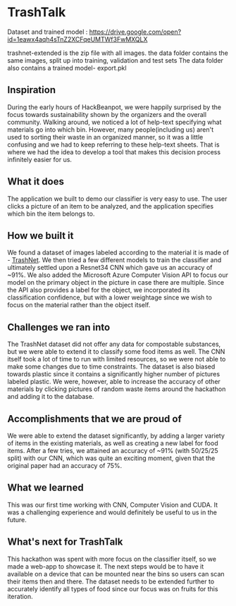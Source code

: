 # TrashTalk

Dataset and trained model : https://drive.google.com/open?id=1eawx4aqh4sTnZ2XCFqeUMTWf3FwMXQLX

trashnet-extended is the zip file with all images.
the data folder contains the same images, split up into training, validation and test sets
The data folder also contains a trained model- export.pkl


## Inspiration
During the early hours of HackBeanpot, we were happily surprised by the focus towards sustainability shown by the organizers and the overall community. Walking around, we noticed a lot of help-text specifying what materials go into which bin. However, many people(including us) aren't used to sorting their waste in an organized manner, so it was a little confusing and we had to keep referring to these help-text sheets. That is where we had the idea to develop a tool that makes this decision process infinitely easier for us.

## What it does
The application we built to demo our classifier is very easy to use. The user clicks a picture of an item to be analyzed, and the application specifies which bin the item belongs to.  

## How we built it
We found a dataset of images labeled according to the material it is made of - [TrashNet](https://github.com/garythung/trashnet). We then tried a few different models to train the classifier and ultimately settled upon a Resnet34 CNN which gave us an accuracy of ~91%. We also added the Microsoft Azure Computer Vision API to focus our model on the primary object in the picture in case there are multiple. Since the API also provides a label for the object, we incorporated its classification confidence, but with a lower weightage since we wish to focus on the material rather than the object itself.  

## Challenges we ran into
The TrashNet dataset did not offer any data for compostable substances, but we were able to extend it to classify some food items as well.
The CNN itself took a lot of time to run with limited resources, so we were not able to make some changes due to time constraints.
The dataset is also biased towards plastic since it contains a significantly higher number of pictures labeled plastic. We were, however, able to increase the accuracy of other materials by clicking pictures of random waste items around the hackathon and adding it to the database. 

## Accomplishments that we are proud of
We were able to extend the dataset significantly, by adding a larger variety of items in the existing materials, as well as creating a new label for food items.
After a few tries, we attained an accuracy of ~91% (with 50/25/25 split) with our CNN, which was quite an exciting moment, given that the original paper had an accuracy of 75%.

## What we learned
This was our first time working with CNN, Computer Vision and CUDA. It was a challenging experience and would definitely be useful to us in the future.

## What's next for TrashTalk
This hackathon was spent with more focus on the classifier itself, so we made a web-app to showcase it.
The next steps would be to have it available on a device that can be mounted near the bins so users can scan their items then and there.
The dataset needs to be extended further to accurately identify all types of food since our focus was on fruits for this iteration.
